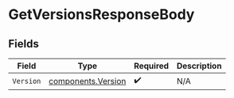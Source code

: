 # GetVersionsResponseBody


## Fields

| Field                                                    | Type                                                     | Required                                                 | Description                                              |
| -------------------------------------------------------- | -------------------------------------------------------- | -------------------------------------------------------- | -------------------------------------------------------- |
| `Version`                                                | [components.Version](../../models/components/version.md) | :heavy_check_mark:                                       | N/A                                                      |